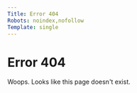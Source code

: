 ```yaml
---
Title: Error 404
Robots: noindex,nofollow
Template: single
---
```


Error 404
=========

Woops. Looks like this page doesn't exist.


